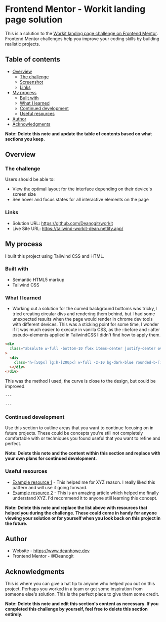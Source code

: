 # Frontend Mentor - Workit landing page solution

This is a solution to the [Workit landing page challenge on Frontend Mentor](https://www.frontendmentor.io/challenges/workit-landing-page-2fYnyle5lu). Frontend Mentor challenges help you improve your coding skills by building realistic projects.

## Table of contents

- [Overview](#overview)
  - [The challenge](#the-challenge)
  - [Screenshot](#screenshot)
  - [Links](#links)
- [My process](#my-process)
  - [Built with](#built-with)
  - [What I learned](#what-i-learned)
  - [Continued development](#continued-development)
  - [Useful resources](#useful-resources)
- [Author](#author)
- [Acknowledgments](#acknowledgments)

**Note: Delete this note and update the table of contents based on what sections you keep.**

## Overview

### The challenge

Users should be able to:

- View the optimal layout for the interface depending on their device's screen size
- See hover and focus states for all interactive elements on the page

### Links

- Solution URL: https://github.com/Deanogit/workit
- Live Site URL: https://tailwind-workit-dean.netlify.app/

## My process

I built this project using Tailwind CSS and HTML.

### Built with

- Semantic HTML5 markup
- Tailwind CSS

### What I learned

- Working out a solution for the curved background bottoms was tricky, I tried creating circular divs and rendering them behind, but I had some unexpected results when the page would render in chrome dev tools with different devices. This was a sticking point for some time, I wonder if it was much easier to execute in vanilla CSS, as the ::before and ::after pseudo-elements applied in TailwindCSS I didn't find how to apply them.

```html
<div
  class="absolute w-full -bottom-10 flex items-center justify-center overflow-x-hidden lg:-bottom-24"
>
  <div
    class="h-[50px] lg:h-[200px] w-full -z-10 bg-dark-blue rounded-b-[70%] mt-30"
  ></div>
</div>
```

This was the method I used, the curve is close to the design, but could be improved.

```css
---
```

```js
---
```

### Continued development

Use this section to outline areas that you want to continue focusing on in future projects. These could be concepts you're still not completely comfortable with or techniques you found useful that you want to refine and perfect.

**Note: Delete this note and the content within this section and replace with your own plans for continued development.**

### Useful resources

- [Example resource 1](https://www.example.com) - This helped me for XYZ reason. I really liked this pattern and will use it going forward.
- [Example resource 2](https://www.example.com) - This is an amazing article which helped me finally understand XYZ. I'd recommend it to anyone still learning this concept.

**Note: Delete this note and replace the list above with resources that helped you during the challenge. These could come in handy for anyone viewing your solution or for yourself when you look back on this project in the future.**

## Author

- Website - https://www.deanhowe.dev
- Frontend Mentor - @Deanogit

## Acknowledgments

This is where you can give a hat tip to anyone who helped you out on this project. Perhaps you worked in a team or got some inspiration from someone else's solution. This is the perfect place to give them some credit.

**Note: Delete this note and edit this section's content as necessary. If you completed this challenge by yourself, feel free to delete this section entirely.**
